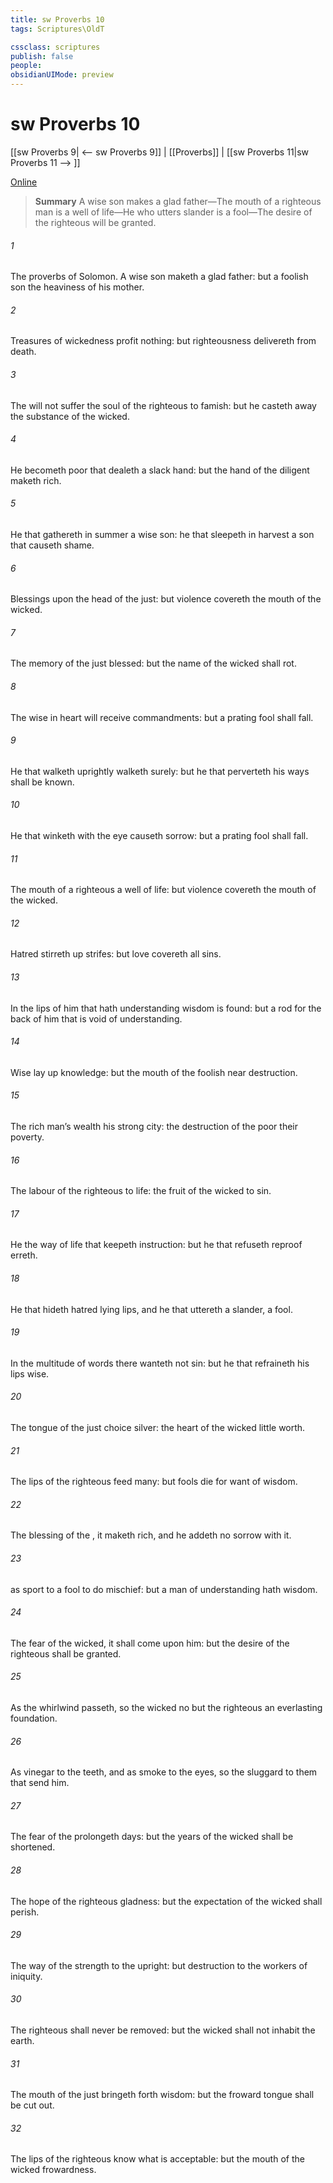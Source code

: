 ```yaml
---
title: sw Proverbs 10
tags: Scriptures\OldT

cssclass: scriptures
publish: false
people:
obsidianUIMode: preview
---
```


# sw Proverbs 10
[[sw Proverbs 9| <-- sw Proverbs 9]] | [[Proverbs]] | [[sw Proverbs 11|sw Proverbs 11 --> ]]

[Online](https://churchofjesuschrist.org/study/scriptures/ot/prov/10?lang=eng)

> __Summary__
A wise son makes a glad father—The mouth of a righteous man is a well of life—He who utters slander is a fool—The desire of the righteous will be granted.

###### 1 
The proverbs of Solomon. A wise son maketh a glad father: but a foolish son  the heaviness of his mother.

###### 2 
Treasures of wickedness profit nothing: but righteousness delivereth from death.

###### 3 
The  will not suffer the soul of the righteous to famish: but he casteth away the substance of the wicked.

###### 4 
He becometh poor that dealeth  a slack hand: but the hand of the diligent maketh rich.

###### 5 
He that gathereth in summer  a wise son:  he that sleepeth in harvest  a son that causeth shame.

###### 6 
Blessings  upon the head of the just: but violence covereth the mouth of the wicked.

###### 7 
The memory of the just  blessed: but the name of the wicked shall rot.

###### 8 
The wise in heart will receive commandments: but a prating fool shall fall.

###### 9 
He that walketh uprightly walketh surely: but he that perverteth his ways shall be known.

###### 10 
He that winketh with the eye causeth sorrow: but a prating fool shall fall.

###### 11 
The mouth of a righteous  a well of life: but violence covereth the mouth of the wicked.

###### 12 
Hatred stirreth up strifes: but love covereth all sins.

###### 13 
In the lips of him that hath understanding wisdom is found: but a rod  for the back of him that is void of understanding.

###### 14 
Wise  lay up knowledge: but the mouth of the foolish  near destruction.

###### 15 
The rich man’s wealth  his strong city: the destruction of the poor  their poverty.

###### 16 
The labour of the righteous  to life: the fruit of the wicked to sin.

###### 17 
He  the way of life that keepeth instruction: but he that refuseth reproof erreth.

###### 18 
He that hideth hatred  lying lips, and he that uttereth a slander,  a fool.

###### 19 
In the multitude of words there wanteth not sin: but he that refraineth his lips  wise.

###### 20 
The tongue of the just  choice silver: the heart of the wicked  little worth.

###### 21 
The lips of the righteous feed many: but fools die for want of wisdom.

###### 22 
The blessing of the , it maketh rich, and he addeth no sorrow with it.

###### 23 
 as sport to a fool to do mischief: but a man of understanding hath wisdom.

###### 24 
The fear of the wicked, it shall come upon him: but the desire of the righteous shall be granted.

###### 25 
As the whirlwind passeth, so  the wicked no  but the righteous  an everlasting foundation.

###### 26 
As vinegar to the teeth, and as smoke to the eyes, so  the sluggard to them that send him.

###### 27 
The fear of the  prolongeth days: but the years of the wicked shall be shortened.

###### 28 
The hope of the righteous  gladness: but the expectation of the wicked shall perish.

###### 29 
The way of the   strength to the upright: but destruction  to the workers of iniquity.

###### 30 
The righteous shall never be removed: but the wicked shall not inhabit the earth.

###### 31 
The mouth of the just bringeth forth wisdom: but the froward tongue shall be cut out.

###### 32 
The lips of the righteous know what is acceptable: but the mouth of the wicked  frowardness.

